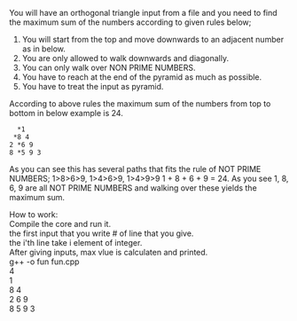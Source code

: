 You will have an orthogonal triangle input from a file and you need to find the maximum sum of the numbers according to given rules below;

1. You will start from the top and move downwards to an adjacent number as in below.
2. You are only allowed to walk downwards and diagonally.
3. You can only walk over NON PRIME NUMBERS.
4. You have to reach at the end of the pyramid as much as possible.
5. You have to treat the input as pyramid.

According to above rules the maximum sum of the numbers from top to bottom in below example is 24.

      *1
     *8 4
    2 *6 9
    8 *5 9 3


As you can see this has several paths that fits the rule of NOT PRIME NUMBERS; 1>8>6>9, 1>4>6>9, 1>4>9>9
1 + 8 + 6 + 9 = 24.  As you see 1, 8, 6, 9 are all NOT PRIME NUMBERS and walking over these yields the maximum sum.






How to work: <br />
Compile the core and run it. <br />
the first input that you write # of line that you give. <br /> 
the i'th line take i element of integer. <br />
After giving inputs, max vlue is calculaten and printed. <br />
g++ -o fun fun.cpp <br />
4 <br />
1 <br />
8 4 <br />
2 6 9 <br />
8 5 9 3 <br />
